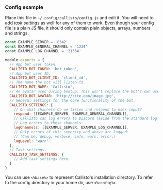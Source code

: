 ### Config example

Place this file in `~/.config/callisto/config.js` and edit it. You will need to add *task settings* as well for any of them to work. Even though your config file is a plain JS file, it should only contain plain objects, arrays, numbers and strings.

```js
const EXAMPLE_SERVER = '8342'
const EXAMPLE_GENERAL_CHANNEL = '1234'
const EXAMPLE_LOG_CHANNEL = '21334'

module.exports = {
  // App bot user token.
  CALLISTO_BOT_TOKEN: 'bot_token',
  // App bot user ID.
  CALLISTO_BOT_CLIENT_ID: 'client_id',
  // The name the bot will listen to.
  CALLISTO_BOT_NAME: 'Callisto',
  // An avatar used during bootup. This won't replace the bot's own user avatar.
  CALLISTO_BOT_AVATAR: 'http://site.com/image.jpg',
  // General settings for the core functionality of the bot.
  CALLISTO_SETTINGS: {
    // On what channels do we listen and respond to user input?
    respond: [[EXAMPLE_SERVER, EXAMPLE_GENERAL_CHANNEL]],
    // Callisto can log errors to Discord (aside from the standard log file).
    // Log errors to these channels:
    logChannels: [[EXAMPLE_SERVER, EXAMPLE_LOG_CHANNEL]],
    // Only errors of this severity and above are logged:
    // (Can be: debug, verbose, info, warn, error.)
    logLevel: 'warn'
  },
  // Task settings.
  CALLISTO_TASK_SETTINGS: {
    // Add task settings here.
  }
}
```

You can use `<%base%>` to represent Callisto's installation directory. To refer to the config directory in your home dir, use `<%config%>`.
